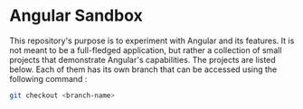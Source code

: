 # Angular Sandbox

This repository's purpose is to experiment with Angular and its features. It is not meant to be a full-fledged application, but rather a collection of small projects that demonstrate Angular's capabilities. The projects are listed below.
Each of them has its own branch that can be accessed using the following command :

```bash
git checkout <branch-name>

```